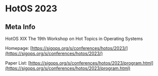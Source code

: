 # HotOS 2023

## Meta Info

HotOS XIX The 19th Workshop on Hot Topics in Operating Systems

Homepage: [https://sigops.org/s/conferences/hotos/2023/](https://sigops.org/s/conferences/hotos/2023/)

Paper List: [https://sigops.org/s/conferences/hotos/2023/program.html](https://sigops.org/s/conferences/hotos/2023/program.html)
